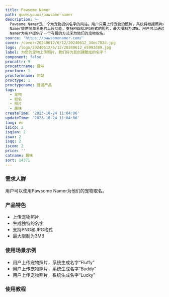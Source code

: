 ```yaml
---
title: Pawsome Namer
path: quweiyouxi/pawsome-namer
description: >-
  Pawsome Namer是一个为宠物提供名字的网站。用户只需上传宠物的照片，系统将根据照片内容和特点生成独特的名字。Pawsome
  Namer提供简单易用的上传功能，支持PNG和JPG格式的照片，最大限制为3MB。用户可以通过点击上传按钮或拖放照片到指定区域来上传照片。Pawsome
  Namer为用户提供了一个有趣的方式来为他们的宠物取名。
source: 'https://pawsomenamer.com/'
cover: /cover/20240612/6/12/20240612_34ec702d.jpg
logo: /logo/20240612/6/12/20240612_e5993d89.jpg
label: 为您的宠物上传照片，我们将为其创建酷炫的名字！
component: false
procattr: 9
procattrname: 趣味
procform: 1
procformname: 网站
proctype: 1
proctypename: 普通产品
tags:
  - 宠物
  - 取名
  - 照片
  - 趣味
createTime: '2023-10-24 11:04:06'
updateTime: '2023-10-24 11:04:06'
lang: en
isicp: 2
isqian: 2
iswx: 2
isqq: 2
iscom: 2
price: ''
catname: 趣味
sort: 14371
---
```




### 需求人群
用户可以使用Pawsome Namer为他们的宠物取名。

### 产品特色
- 上传宠物照片
- 生成独特的名字
- 支持PNG和JPG格式
- 最大限制为3MB

### 使用场景示例
- 用户上传宠物照片，系统生成名字“Fluffy”
- 用户上传宠物照片，系统生成名字“Buddy”
- 用户上传宠物照片，系统生成名字“Lucky”

### 使用教程


  
